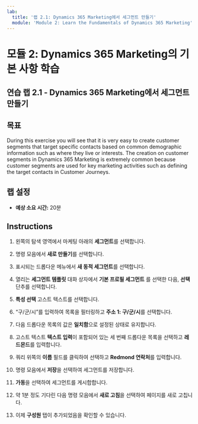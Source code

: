 ```yaml
---
lab:
  title: '랩 2.1: Dynamics 365 Marketing에서 세그먼트 만들기'
  module: 'Module 2: Learn the Fundamentals of Dynamics 365 Marketing'
---
```


<a name="module-2-learn-the-fundamentals-of-dynamics-365-marketing"></a>모듈 2: Dynamics 365 Marketing의 기본 사항 학습
========================

## <a name="practice-lab-21---create-a-segment-in-dynamics-365-marketing"></a>연습 랩 2.1 - Dynamics 365 Marketing에서 세그먼트 만들기

## <a name="objectives"></a>목표

During this exercise you will see that it is very easy to create customer segments that target specific contacts based on common demographic information such as where they live or interests. The creation on customer segments in Dynamics 365 Marketing is extremely common because customer segments are used for key marketing activities such as defining the target contacts in Customer Journeys.

## <a name="lab-setup"></a>랩 설정

  - **예상 소요 시간:** 20분

## <a name="instructions"></a>Instructions


1. 왼쪽의 탐색 영역에서 마케팅 아래의 **세그먼트**를 선택합니다.  

2. 명령 모음에서 **새로 만들기**를 선택합니다.

3. 표시되는 드롭다운 메뉴에서 **새 동적 세그먼트**를 선택합니다.

4. 열리는 **세그먼트 템플릿** 대화 상자에서 **기본 프로필 세그먼트** 를 선택한 다음, **선택** 단추를 선택합니다.

5. **특성 선택** 고스트 텍스트를 선택합니다.

6. “구/군/시”를 입력하여 목록을 필터링하고 **주소 1: 구/군/시**를 선택합니다.

7. 다음 드롭다운 목록의 값은 **일치함**으로 설정된 상태로 유지합니다. 

8. 고스트 텍스트 **텍스트 입력**이 포함되어 있는 세 번째 드롭다운 목록을 선택하고 **레드몬드**를 입력합니다.

9. 쿼리 위쪽의 **이름** 필드를 클릭하여 선택하고 **Redmond 연락처**를 입력합니다.

10. 명령 모음에서 **저장**을 선택하여 세그먼트를 저장합니다.

11. **가동**을 선택하여 세그먼트를 게시합합니다.

12. 약 1분 정도 기다린 다음 명령 모음에서 **새로 고침**을 선택하여 페이지를 새로 고칩니다. 

13. 이제 **구성원** 탭이 추가되었음을 확인할 수 있습니다. 
